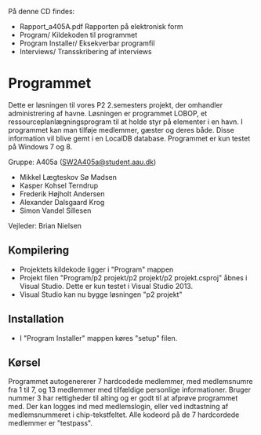På denne CD findes:

* Rapport_a405A.pdf Rapporten på elektronisk form
* Program/ Kildekoden til programmet
* Program Installer/ Eksekverbar programfil
* Interviews/ Transskribering af interviews

Programmet
==========
Dette er løsningen til vores P2 2.semesters projekt, der omhandler administrering af havne. Løsningen er programmet LOBOP, et ressourceplanlægningsprogram til at holde styr på elementer i en havn. I programmet kan man tilføje medlemmer, gæster og deres både. Disse information vil blive gemt i en LocalDB database.  Programmet er kun testet på Windows 7 og 8.

Gruppe: A405a (SW2A405a@student.aau.dk)
* Mikkel Lægteskov Sø Madsen
* Kasper Kohsel Terndrup
* Frederik Højholt Andersen
* Alexander Dalsgaard Krog
* Simon Vandel Sillesen

Vejleder: Brian Nielsen

Kompilering
-----------
* Projektets kildekode ligger i "Program" mappen
* Projekt filen "Program/p2 projekt/p2 projekt/p2 projekt.csproj" åbnes i Visual Studio. Dette er kun testet i Visual Studio 2013.
* Visual Studio kan nu bygge løsningen "p2 projekt"

Installation
------------

* I "Program Installer" mappen køres "setup" filen.

Kørsel
------
Programmet autogenererer 7 hardcodede medlemmer, med medlemsnumre fra 1 til 7, og 13 medlemmer med tilfældige personlige informationer. Bruger nummer 3 har rettigheder til alting og er godt til at afprøve programmet med. Der kan logges ind med medlemslogin, eller ved indtastning af medlemsnummeret i chip-tekstfeltet. Alle kodeord på de 7 hardcordede medlemmer er "testpass".